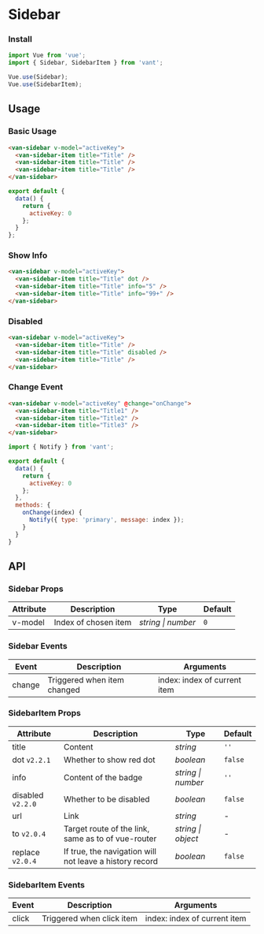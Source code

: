 # Sidebar

### Install

``` javascript
import Vue from 'vue';
import { Sidebar, SidebarItem } from 'vant';

Vue.use(Sidebar);
Vue.use(SidebarItem);
```

## Usage

### Basic Usage

```html
<van-sidebar v-model="activeKey">
  <van-sidebar-item title="Title" />
  <van-sidebar-item title="Title" />
  <van-sidebar-item title="Title" />
</van-sidebar>
```

``` javascript
export default {
  data() {
    return {
      activeKey: 0
    };
  }
};
```

### Show Info

```html
<van-sidebar v-model="activeKey">
  <van-sidebar-item title="Title" dot />
  <van-sidebar-item title="Title" info="5" />
  <van-sidebar-item title="Title" info="99+" />
</van-sidebar>
```

### Disabled

```html
<van-sidebar v-model="activeKey">
  <van-sidebar-item title="Title" />
  <van-sidebar-item title="Title" disabled />
  <van-sidebar-item title="Title" />
</van-sidebar>
```

### Change Event

```html
<van-sidebar v-model="activeKey" @change="onChange">
  <van-sidebar-item title="Title1" />
  <van-sidebar-item title="Title2" />
  <van-sidebar-item title="Title3" />
</van-sidebar>
```

```js
import { Notify } from 'vant';

export default {
  data() {
    return {
      activeKey: 0
    };
  },
  methods: {
    onChange(index) {
      Notify({ type: 'primary', message: index });
    }
  }
}
```

## API

### Sidebar Props

| Attribute | Description | Type | Default |
|------|------|------|------|
| v-model | Index of chosen item | *string \| number* | `0` |

### Sidebar Events

| Event | Description | Arguments |
|------|------|------|
| change | Triggered when item changed | index: index of current item |

### SidebarItem Props

| Attribute | Description | Type | Default |
|------|------|------|------|
| title | Content | *string* | `''` |
| dot `v2.2.1` | Whether to show red dot | *boolean* | `false` |
| info | Content of the badge | *string \| number* | `''` |
| disabled `v2.2.0` | Whether to be disabled | *boolean* | `false` |
| url | Link | *string* | - |
| to `v2.0.4` | Target route of the link, same as to of vue-router | *string \| object* | - |
| replace `v2.0.4` | If true, the navigation will not leave a history record | *boolean* | `false` |

### SidebarItem Events

| Event | Description | Arguments |
|------|------|------|
| click | Triggered when click item | index: index of current item |
